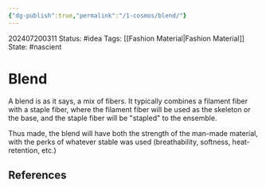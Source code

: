```yaml
---
{"dg-publish":true,"permalink":"/1-cosmos/blend/"}
---
```


202407200311
Status: #idea
Tags: [[Fashion Material\|Fashion Material]]
State: #nascient
# Blend
A blend is as it says, a mix of fibers. It typically combines a filament fiber with a staple fiber, where the filament fiber will be used as the skeleton or the base, and the staple fiber will be "stapled"  to the ensemble.

Thus made, the blend will have both the strength of the man-made material, with the perks of whatever stable was used (breathability, softness, heat-retention, etc.)


## References
